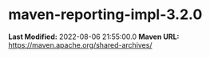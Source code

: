 # maven-reporting-impl-3.2.0

**Last Modified:** 2022-08-06 21:55:00.0
**Maven URL:** https://maven.apache.org/shared-archives/
